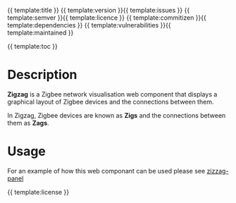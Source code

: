 {{ template:title }}
{{ template:version }}{{ template:issues }} {{ template:semver }}{{ template:licence }} {{ template:commitizen }}{{ template:dependencies }} {{ template:vulnerabilities }}{{ template:maintained }}

{{ template:toc }}

# Description

**Zigzag** is a Zigbee network visualisation web component that displays a graphical layout of Zigbee devices and the connections between them.

In Zigzag, Zigbee devices are known as **Zigs** and the connections between them as **Zags**.

# Usage
For an example of how this web componant can be used please see [zizzag-panel](/home-assistant/zigzag-panel)

{{ template:license }}